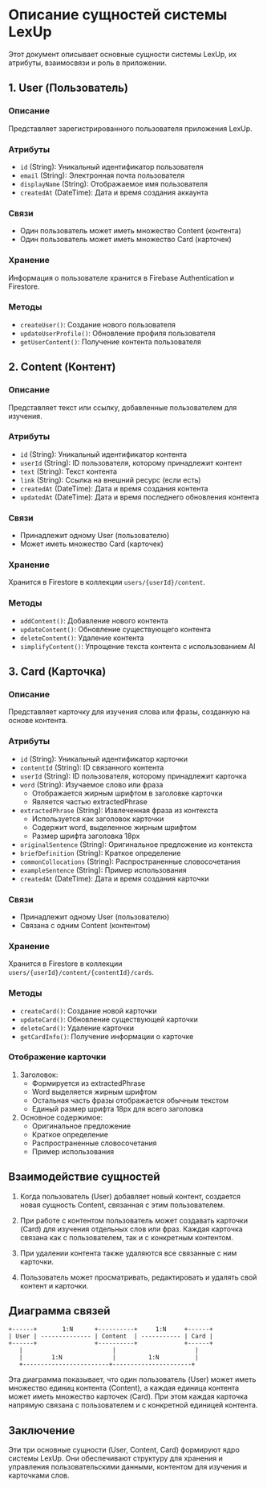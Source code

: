 # Описание сущностей системы LexUp

Этот документ описывает основные сущности системы LexUp, их атрибуты, взаимосвязи и роль в приложении.

## 1. User (Пользователь)

### Описание
Представляет зарегистрированного пользователя приложения LexUp.

### Атрибуты
- `id` (String): Уникальный идентификатор пользователя
- `email` (String): Электронная почта пользователя
- `displayName` (String): Отображаемое имя пользователя
- `createdAt` (DateTime): Дата и время создания аккаунта

### Связи
- Один пользователь может иметь множество Content (контента)
- Один пользователь может иметь множество Card (карточек)

### Хранение
Информация о пользователе хранится в Firebase Authentication и Firestore.

### Методы
- `createUser()`: Создание нового пользователя
- `updateUserProfile()`: Обновление профиля пользователя
- `getUserContent()`: Получение контента пользователя

## 2. Content (Контент)

### Описание
Представляет текст или ссылку, добавленные пользователем для изучения.

### Атрибуты
- `id` (String): Уникальный идентификатор контента
- `userId` (String): ID пользователя, которому принадлежит контент
- `text` (String): Текст контента
- `link` (String): Ссылка на внешний ресурс (если есть)
- `createdAt` (DateTime): Дата и время создания контента
- `updatedAt` (DateTime): Дата и время последнего обновления контента

### Связи
- Принадлежит одному User (пользователю)
- Может иметь множество Card (карточек)

### Хранение
Хранится в Firestore в коллекции `users/{userId}/content`.

### Методы
- `addContent()`: Добавление нового контента
- `updateContent()`: Обновление существующего контента
- `deleteContent()`: Удаление контента
- `simplifyContent()`: Упрощение текста контента с использованием AI

## 3. Card (Карточка)

### Описание
Представляет карточку для изучения слова или фразы, созданную на основе контента.

### Атрибуты
- `id` (String): Уникальный идентификатор карточки
- `contentId` (String): ID связанного контента
- `userId` (String): ID пользователя, которому принадлежит карточка
- `word` (String): Изучаемое слово или фраза
  - Отображается жирным шрифтом в заголовке карточки
  - Является частью extractedPhrase
- `extractedPhrase` (String): Извлеченная фраза из контекста
  - Используется как заголовок карточки
  - Содержит word, выделенное жирным шрифтом
  - Размер шрифта заголовка 18px
- `originalSentence` (String): Оригинальное предложение из контекста
- `briefDefinition` (String): Краткое определение
- `commonCollocations` (String): Распространенные словосочетания
- `exampleSentence` (String): Пример использования
- `createdAt` (DateTime): Дата и время создания карточки

### Связи
- Принадлежит одному User (пользователю)
- Связана с одним Content (контентом)

### Хранение
Хранится в Firestore в коллекции `users/{userId}/content/{contentId}/cards`.

### Методы
- `createCard()`: Создание новой карточки
- `updateCard()`: Обновление существующей карточки
- `deleteCard()`: Удаление карточки
- `getCardInfo()`: Получение информации о карточке

### Отображение карточки
1. Заголовок:
   - Формируется из extractedPhrase
   - Word выделяется жирным шрифтом
   - Остальная часть фразы отображается обычным текстом
   - Единый размер шрифта 18px для всего заголовка
2. Основное содержимое:
   - Оригинальное предложение
   - Краткое определение
   - Распространенные словосочетания
   - Пример использования

## Взаимодействие сущностей

1. Когда пользователь (User) добавляет новый контент, создается новая сущность Content, связанная с этим пользователем.

2. При работе с контентом пользователь может создавать карточки (Card) для изучения отдельных слов или фраз. Каждая карточка связана как с пользователем, так и с конкретным контентом.

3. При удалении контента также удаляются все связанные с ним карточки.

4. Пользователь может просматривать, редактировать и удалять свой контент и карточки.

## Диаграмма связей

```
+------+       1:N      +----------+     1:N     +------+
| User | -------------- | Content  | ----------- | Card |
+------+                +----------+             +------+
   |                         |                      |
   |        1:N              |         1:N          |
   +------------------------+----------------------+
```

Эта диаграмма показывает, что один пользователь (User) может иметь множество единиц контента (Content), а каждая единица контента может иметь множество карточек (Card). При этом каждая карточка напрямую связана с пользователем и с конкретной единицей контента.

## Заключение

Эти три основные сущности (User, Content, Card) формируют ядро системы LexUp. Они обеспечивают структуру для хранения и управления пользовательскими данными, контентом для изучения и карточками слов.
